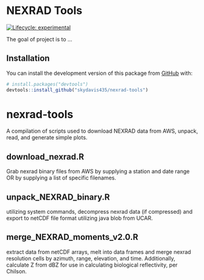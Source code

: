 
<!-- README.md is generated from README.Rmd. Please edit that file -->

# NEXRAD Tools

<!-- badges: start -->

[![Lifecycle:
experimental](https://img.shields.io/badge/lifecycle-experimental-orange.svg)](https://www.tidyverse.org/lifecycle/#experimental)
<!-- badges: end -->

The goal of project is to …

## Installation

You can install the development version of this package from
[GitHub](https://github.com/) with:

``` r
# install.packages("devtools")
devtools::install_github("skydavis435/nexrad-tools")
```

# nexrad-tools

A compilation of scripts used to download NEXRAD data from AWS, unpack,
read, and generate simple plots.

## download\_nexrad.R

Grab nexrad binary files from AWS by supplying a station and date range
OR by supplying a list of specific filenames.

## unpack\_NEXRAD\_binary.R

utilizing system commands, decompress nexrad data (if compressed) and
export to netCDF file format utilizing java blob from UCAR.

## merge\_NEXRAD\_moments\_v2.0.R

extract data from netCDF arrays, melt into data frames and merge nexrad
resolution cells by azimuth, range, elevation, and time. Additionally,
calculate Z from dBZ for use in calculating biological reflectivity, per
Chilson.
